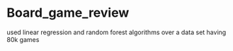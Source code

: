 # Board_game_review
used linear regression and random forest algorithms over a data set having 80k games
